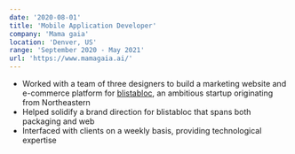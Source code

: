 ```yaml
---
date: '2020-08-01'
title: 'Mobile Application Developer'
company: 'Mama gaia'
location: 'Denver, US'
range: 'September 2020 - May 2021'
url: 'https://www.mamagaia.ai/'
---
```


- Worked with a team of three designers to build a marketing website and e-commerce platform for [blistabloc](https://blistabloc.com), an ambitious startup originating from Northeastern
- Helped solidify a brand direction for blistabloc that spans both packaging and web
- Interfaced with clients on a weekly basis, providing technological expertise
